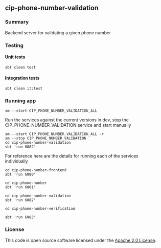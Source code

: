 ## cip-phone-number-validation

### Summary

Backend server for validating a given phone number

### Testing

#### Unit tests

    sbt clean test

#### Integration tests

    sbt clean it:test

### Running app

    sm --start CIP_PHONE_NUMBER_VALIDATION_ALL

Run the services against the current versions in dev, stop the CIP_PHONE_NUMBER_VALIDATION service and start manually

    sm --start CIP_PHONE_NUMBER_VALIDATION_ALL -r
    sm --stop CIP_PHONE_NUMBER_VALIDATION
    cd cip-phone-number-validation
    sbt 'run 6082'

For reference here are the details for running each of the services individually

    cd cip-phone-number-frontend
    sbt 'run 6080'
 
    cd cip-phone-number
    sbt 'run 6081'

    cd cip-phone-number-validation
    sbt 'run 6082'

    cd cip-phone-number-verification

    sbt 'run 6083'

### License

This code is open source software licensed under
the [Apache 2.0 License]("http://www.apache.org/licenses/LICENSE-2.0.html").

